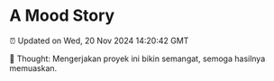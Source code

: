 # A Mood Story

⏰ Updated on Wed, 20 Nov 2024 14:20:42 GMT

💭 Thought: Mengerjakan proyek ini bikin semangat, semoga hasilnya memuaskan.

